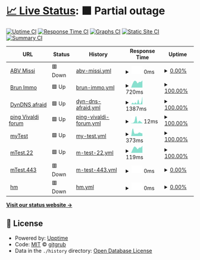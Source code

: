 # [📈 Live Status](https://gitgrub.github.io/uptest): <!--live status--> **🟧 Partial outage**

<!--
This repository contains the open-source uptime monitor and status page for [gitgrub](https://gitgrub.github.io/uptest), powered by [Upptime](https://github.com/upptime/upptime).
-->

[![Uptime CI](https://github.com/gitgrub/uptest/workflows/Uptime%20CI/badge.svg)](https://github.com/gitgrub/uptest/actions?query=workflow%3A%22Uptime+CI%22)
[![Response Time CI](https://github.com/gitgrub/uptest/workflows/Response%20Time%20CI/badge.svg)](https://github.com/gitgrub/uptest/actions?query=workflow%3A%22Response+Time+CI%22)
[![Graphs CI](https://github.com/gitgrub/uptest/workflows/Graphs%20CI/badge.svg)](https://github.com/gitgrub/uptest/actions?query=workflow%3A%22Graphs+CI%22)
[![Static Site CI](https://github.com/gitgrub/uptest/workflows/Static%20Site%20CI/badge.svg)](https://github.com/gitgrub/uptest/actions?query=workflow%3A%22Static+Site+CI%22)
[![Summary CI](https://github.com/gitgrub/uptest/workflows/Summary%20CI/badge.svg)](https://github.com/gitgrub/uptest/actions?query=workflow%3A%22Summary+CI%22)

<!--
With [Upptime](https://upptime.js.org), you can get your own unlimited and free uptime monitor and status page, powered entirely by a GitHub repository. We use [Issues](https://github.com/gitgrub/uptest/issues) as incident reports, [Actions](https://github.com/gitgrub/uptest/actions) as uptime monitors, and [Pages](https://gitgrub.github.io/uptest) for the status page.
-->

<!--start: status pages-->
<!-- This summary is generated by Upptime (https://github.com/upptime/upptime) -->
<!-- Do not edit this manually, your changes will be overwritten -->
<!-- prettier-ignore -->
| URL | Status | History | Response Time | Uptime |
| --- | ------ | ------- | ------------- | ------ |
| <img alt="" src="https://icons.duckduckgo.com/ip3/www.abv-styling.at.ico" height="13"> [ABV Missi](https://www.abv-styling.at) | 🟥 Down | [abv-missi.yml](https://github.com/gitgrub/uptest/commits/HEAD/history/abv-missi.yml) | <details><summary><img alt="Response time graph" src="./graphs/abv-missi/response-time-week.png" height="20"> 0ms</summary><br><a href="https://gitgrub.github.io/uptest/history/abv-missi"><img alt="Response time 1099" src="https://img.shields.io/endpoint?url=https%3A%2F%2Fraw.githubusercontent.com%2Fgitgrub%2Fuptest%2FHEAD%2Fapi%2Fabv-missi%2Fresponse-time.json"></a><br><a href="https://gitgrub.github.io/uptest/history/abv-missi"><img alt="24-hour response time 0" src="https://img.shields.io/endpoint?url=https%3A%2F%2Fraw.githubusercontent.com%2Fgitgrub%2Fuptest%2FHEAD%2Fapi%2Fabv-missi%2Fresponse-time-day.json"></a><br><a href="https://gitgrub.github.io/uptest/history/abv-missi"><img alt="7-day response time 0" src="https://img.shields.io/endpoint?url=https%3A%2F%2Fraw.githubusercontent.com%2Fgitgrub%2Fuptest%2FHEAD%2Fapi%2Fabv-missi%2Fresponse-time-week.json"></a><br><a href="https://gitgrub.github.io/uptest/history/abv-missi"><img alt="30-day response time 0" src="https://img.shields.io/endpoint?url=https%3A%2F%2Fraw.githubusercontent.com%2Fgitgrub%2Fuptest%2FHEAD%2Fapi%2Fabv-missi%2Fresponse-time-month.json"></a><br><a href="https://gitgrub.github.io/uptest/history/abv-missi"><img alt="1-year response time 1059" src="https://img.shields.io/endpoint?url=https%3A%2F%2Fraw.githubusercontent.com%2Fgitgrub%2Fuptest%2FHEAD%2Fapi%2Fabv-missi%2Fresponse-time-year.json"></a></details> | <details><summary><a href="https://gitgrub.github.io/uptest/history/abv-missi">0.00%</a></summary><a href="https://gitgrub.github.io/uptest/history/abv-missi"><img alt="All-time uptime 75.83%" src="https://img.shields.io/endpoint?url=https%3A%2F%2Fraw.githubusercontent.com%2Fgitgrub%2Fuptest%2FHEAD%2Fapi%2Fabv-missi%2Fuptime.json"></a><br><a href="https://gitgrub.github.io/uptest/history/abv-missi"><img alt="24-hour uptime 0.00%" src="https://img.shields.io/endpoint?url=https%3A%2F%2Fraw.githubusercontent.com%2Fgitgrub%2Fuptest%2FHEAD%2Fapi%2Fabv-missi%2Fuptime-day.json"></a><br><a href="https://gitgrub.github.io/uptest/history/abv-missi"><img alt="7-day uptime 0.00%" src="https://img.shields.io/endpoint?url=https%3A%2F%2Fraw.githubusercontent.com%2Fgitgrub%2Fuptest%2FHEAD%2Fapi%2Fabv-missi%2Fuptime-week.json"></a><br><a href="https://gitgrub.github.io/uptest/history/abv-missi"><img alt="30-day uptime 0.00%" src="https://img.shields.io/endpoint?url=https%3A%2F%2Fraw.githubusercontent.com%2Fgitgrub%2Fuptest%2FHEAD%2Fapi%2Fabv-missi%2Fuptime-month.json"></a><br><a href="https://gitgrub.github.io/uptest/history/abv-missi"><img alt="1-year uptime 43.08%" src="https://img.shields.io/endpoint?url=https%3A%2F%2Fraw.githubusercontent.com%2Fgitgrub%2Fuptest%2FHEAD%2Fapi%2Fabv-missi%2Fuptime-year.json"></a></details>
| <img alt="" src="https://icons.duckduckgo.com/ip3/immobilien.brun.at.ico" height="13"> [Brun Immo](http://immobilien.brun.at) | 🟩 Up | [brun-immo.yml](https://github.com/gitgrub/uptest/commits/HEAD/history/brun-immo.yml) | <details><summary><img alt="Response time graph" src="./graphs/brun-immo/response-time-week.png" height="20"> 720ms</summary><br><a href="https://gitgrub.github.io/uptest/history/brun-immo"><img alt="Response time 741" src="https://img.shields.io/endpoint?url=https%3A%2F%2Fraw.githubusercontent.com%2Fgitgrub%2Fuptest%2FHEAD%2Fapi%2Fbrun-immo%2Fresponse-time.json"></a><br><a href="https://gitgrub.github.io/uptest/history/brun-immo"><img alt="24-hour response time 1725" src="https://img.shields.io/endpoint?url=https%3A%2F%2Fraw.githubusercontent.com%2Fgitgrub%2Fuptest%2FHEAD%2Fapi%2Fbrun-immo%2Fresponse-time-day.json"></a><br><a href="https://gitgrub.github.io/uptest/history/brun-immo"><img alt="7-day response time 720" src="https://img.shields.io/endpoint?url=https%3A%2F%2Fraw.githubusercontent.com%2Fgitgrub%2Fuptest%2FHEAD%2Fapi%2Fbrun-immo%2Fresponse-time-week.json"></a><br><a href="https://gitgrub.github.io/uptest/history/brun-immo"><img alt="30-day response time 556" src="https://img.shields.io/endpoint?url=https%3A%2F%2Fraw.githubusercontent.com%2Fgitgrub%2Fuptest%2FHEAD%2Fapi%2Fbrun-immo%2Fresponse-time-month.json"></a><br><a href="https://gitgrub.github.io/uptest/history/brun-immo"><img alt="1-year response time 697" src="https://img.shields.io/endpoint?url=https%3A%2F%2Fraw.githubusercontent.com%2Fgitgrub%2Fuptest%2FHEAD%2Fapi%2Fbrun-immo%2Fresponse-time-year.json"></a></details> | <details><summary><a href="https://gitgrub.github.io/uptest/history/brun-immo">100.00%</a></summary><a href="https://gitgrub.github.io/uptest/history/brun-immo"><img alt="All-time uptime 99.96%" src="https://img.shields.io/endpoint?url=https%3A%2F%2Fraw.githubusercontent.com%2Fgitgrub%2Fuptest%2FHEAD%2Fapi%2Fbrun-immo%2Fuptime.json"></a><br><a href="https://gitgrub.github.io/uptest/history/brun-immo"><img alt="24-hour uptime 100.00%" src="https://img.shields.io/endpoint?url=https%3A%2F%2Fraw.githubusercontent.com%2Fgitgrub%2Fuptest%2FHEAD%2Fapi%2Fbrun-immo%2Fuptime-day.json"></a><br><a href="https://gitgrub.github.io/uptest/history/brun-immo"><img alt="7-day uptime 100.00%" src="https://img.shields.io/endpoint?url=https%3A%2F%2Fraw.githubusercontent.com%2Fgitgrub%2Fuptest%2FHEAD%2Fapi%2Fbrun-immo%2Fuptime-week.json"></a><br><a href="https://gitgrub.github.io/uptest/history/brun-immo"><img alt="30-day uptime 100.00%" src="https://img.shields.io/endpoint?url=https%3A%2F%2Fraw.githubusercontent.com%2Fgitgrub%2Fuptest%2FHEAD%2Fapi%2Fbrun-immo%2Fuptime-month.json"></a><br><a href="https://gitgrub.github.io/uptest/history/brun-immo"><img alt="1-year uptime 99.91%" src="https://img.shields.io/endpoint?url=https%3A%2F%2Fraw.githubusercontent.com%2Fgitgrub%2Fuptest%2FHEAD%2Fapi%2Fbrun-immo%2Fuptime-year.json"></a></details>
| <img alt="" src="https://icons.duckduckgo.com/ip3/freedns.afraid.org.ico" height="13"> [DynDNS afraid](https://freedns.afraid.org) | 🟩 Up | [dyn-dns-afraid.yml](https://github.com/gitgrub/uptest/commits/HEAD/history/dyn-dns-afraid.yml) | <details><summary><img alt="Response time graph" src="./graphs/dyn-dns-afraid/response-time-week.png" height="20"> 1387ms</summary><br><a href="https://gitgrub.github.io/uptest/history/dyn-dns-afraid"><img alt="Response time 637" src="https://img.shields.io/endpoint?url=https%3A%2F%2Fraw.githubusercontent.com%2Fgitgrub%2Fuptest%2FHEAD%2Fapi%2Fdyn-dns-afraid%2Fresponse-time.json"></a><br><a href="https://gitgrub.github.io/uptest/history/dyn-dns-afraid"><img alt="24-hour response time 4395" src="https://img.shields.io/endpoint?url=https%3A%2F%2Fraw.githubusercontent.com%2Fgitgrub%2Fuptest%2FHEAD%2Fapi%2Fdyn-dns-afraid%2Fresponse-time-day.json"></a><br><a href="https://gitgrub.github.io/uptest/history/dyn-dns-afraid"><img alt="7-day response time 1387" src="https://img.shields.io/endpoint?url=https%3A%2F%2Fraw.githubusercontent.com%2Fgitgrub%2Fuptest%2FHEAD%2Fapi%2Fdyn-dns-afraid%2Fresponse-time-week.json"></a><br><a href="https://gitgrub.github.io/uptest/history/dyn-dns-afraid"><img alt="30-day response time 624" src="https://img.shields.io/endpoint?url=https%3A%2F%2Fraw.githubusercontent.com%2Fgitgrub%2Fuptest%2FHEAD%2Fapi%2Fdyn-dns-afraid%2Fresponse-time-month.json"></a><br><a href="https://gitgrub.github.io/uptest/history/dyn-dns-afraid"><img alt="1-year response time 713" src="https://img.shields.io/endpoint?url=https%3A%2F%2Fraw.githubusercontent.com%2Fgitgrub%2Fuptest%2FHEAD%2Fapi%2Fdyn-dns-afraid%2Fresponse-time-year.json"></a></details> | <details><summary><a href="https://gitgrub.github.io/uptest/history/dyn-dns-afraid">100.00%</a></summary><a href="https://gitgrub.github.io/uptest/history/dyn-dns-afraid"><img alt="All-time uptime 99.73%" src="https://img.shields.io/endpoint?url=https%3A%2F%2Fraw.githubusercontent.com%2Fgitgrub%2Fuptest%2FHEAD%2Fapi%2Fdyn-dns-afraid%2Fuptime.json"></a><br><a href="https://gitgrub.github.io/uptest/history/dyn-dns-afraid"><img alt="24-hour uptime 100.00%" src="https://img.shields.io/endpoint?url=https%3A%2F%2Fraw.githubusercontent.com%2Fgitgrub%2Fuptest%2FHEAD%2Fapi%2Fdyn-dns-afraid%2Fuptime-day.json"></a><br><a href="https://gitgrub.github.io/uptest/history/dyn-dns-afraid"><img alt="7-day uptime 100.00%" src="https://img.shields.io/endpoint?url=https%3A%2F%2Fraw.githubusercontent.com%2Fgitgrub%2Fuptest%2FHEAD%2Fapi%2Fdyn-dns-afraid%2Fuptime-week.json"></a><br><a href="https://gitgrub.github.io/uptest/history/dyn-dns-afraid"><img alt="30-day uptime 100.00%" src="https://img.shields.io/endpoint?url=https%3A%2F%2Fraw.githubusercontent.com%2Fgitgrub%2Fuptest%2FHEAD%2Fapi%2Fdyn-dns-afraid%2Fuptime-month.json"></a><br><a href="https://gitgrub.github.io/uptest/history/dyn-dns-afraid"><img alt="1-year uptime 99.50%" src="https://img.shields.io/endpoint?url=https%3A%2F%2Fraw.githubusercontent.com%2Fgitgrub%2Fuptest%2FHEAD%2Fapi%2Fdyn-dns-afraid%2Fuptime-year.json"></a></details>
| <img alt="" src="https://icons.duckduckgo.com/ip3/null.ico" height="13"> [ping Vivaldi forum](104.22.77.159) | 🟩 Up | [ping-vivaldi-forum.yml](https://github.com/gitgrub/uptest/commits/HEAD/history/ping-vivaldi-forum.yml) | <details><summary><img alt="Response time graph" src="./graphs/ping-vivaldi-forum/response-time-week.png" height="20"> 12ms</summary><br><a href="https://gitgrub.github.io/uptest/history/ping-vivaldi-forum"><img alt="Response time 7" src="https://img.shields.io/endpoint?url=https%3A%2F%2Fraw.githubusercontent.com%2Fgitgrub%2Fuptest%2FHEAD%2Fapi%2Fping-vivaldi-forum%2Fresponse-time.json"></a><br><a href="https://gitgrub.github.io/uptest/history/ping-vivaldi-forum"><img alt="24-hour response time 2" src="https://img.shields.io/endpoint?url=https%3A%2F%2Fraw.githubusercontent.com%2Fgitgrub%2Fuptest%2FHEAD%2Fapi%2Fping-vivaldi-forum%2Fresponse-time-day.json"></a><br><a href="https://gitgrub.github.io/uptest/history/ping-vivaldi-forum"><img alt="7-day response time 12" src="https://img.shields.io/endpoint?url=https%3A%2F%2Fraw.githubusercontent.com%2Fgitgrub%2Fuptest%2FHEAD%2Fapi%2Fping-vivaldi-forum%2Fresponse-time-week.json"></a><br><a href="https://gitgrub.github.io/uptest/history/ping-vivaldi-forum"><img alt="30-day response time 7" src="https://img.shields.io/endpoint?url=https%3A%2F%2Fraw.githubusercontent.com%2Fgitgrub%2Fuptest%2FHEAD%2Fapi%2Fping-vivaldi-forum%2Fresponse-time-month.json"></a><br><a href="https://gitgrub.github.io/uptest/history/ping-vivaldi-forum"><img alt="1-year response time 7" src="https://img.shields.io/endpoint?url=https%3A%2F%2Fraw.githubusercontent.com%2Fgitgrub%2Fuptest%2FHEAD%2Fapi%2Fping-vivaldi-forum%2Fresponse-time-year.json"></a></details> | <details><summary><a href="https://gitgrub.github.io/uptest/history/ping-vivaldi-forum">100.00%</a></summary><a href="https://gitgrub.github.io/uptest/history/ping-vivaldi-forum"><img alt="All-time uptime 100.00%" src="https://img.shields.io/endpoint?url=https%3A%2F%2Fraw.githubusercontent.com%2Fgitgrub%2Fuptest%2FHEAD%2Fapi%2Fping-vivaldi-forum%2Fuptime.json"></a><br><a href="https://gitgrub.github.io/uptest/history/ping-vivaldi-forum"><img alt="24-hour uptime 100.00%" src="https://img.shields.io/endpoint?url=https%3A%2F%2Fraw.githubusercontent.com%2Fgitgrub%2Fuptest%2FHEAD%2Fapi%2Fping-vivaldi-forum%2Fuptime-day.json"></a><br><a href="https://gitgrub.github.io/uptest/history/ping-vivaldi-forum"><img alt="7-day uptime 100.00%" src="https://img.shields.io/endpoint?url=https%3A%2F%2Fraw.githubusercontent.com%2Fgitgrub%2Fuptest%2FHEAD%2Fapi%2Fping-vivaldi-forum%2Fuptime-week.json"></a><br><a href="https://gitgrub.github.io/uptest/history/ping-vivaldi-forum"><img alt="30-day uptime 100.00%" src="https://img.shields.io/endpoint?url=https%3A%2F%2Fraw.githubusercontent.com%2Fgitgrub%2Fuptest%2FHEAD%2Fapi%2Fping-vivaldi-forum%2Fuptime-month.json"></a><br><a href="https://gitgrub.github.io/uptest/history/ping-vivaldi-forum"><img alt="1-year uptime 100.00%" src="https://img.shields.io/endpoint?url=https%3A%2F%2Fraw.githubusercontent.com%2Fgitgrub%2Fuptest%2FHEAD%2Fapi%2Fping-vivaldi-forum%2Fuptime-year.json"></a></details>
| <img alt="" src="https://icons.duckduckgo.com/ip3/null.ico" height="13"> [myTest](com1.undo.it) | 🟩 Up | [my-test.yml](https://github.com/gitgrub/uptest/commits/HEAD/history/my-test.yml) | <details><summary><img alt="Response time graph" src="./graphs/my-test/response-time-week.png" height="20"> 373ms</summary><br><a href="https://gitgrub.github.io/uptest/history/my-test"><img alt="Response time 302" src="https://img.shields.io/endpoint?url=https%3A%2F%2Fraw.githubusercontent.com%2Fgitgrub%2Fuptest%2FHEAD%2Fapi%2Fmy-test%2Fresponse-time.json"></a><br><a href="https://gitgrub.github.io/uptest/history/my-test"><img alt="24-hour response time 1117" src="https://img.shields.io/endpoint?url=https%3A%2F%2Fraw.githubusercontent.com%2Fgitgrub%2Fuptest%2FHEAD%2Fapi%2Fmy-test%2Fresponse-time-day.json"></a><br><a href="https://gitgrub.github.io/uptest/history/my-test"><img alt="7-day response time 373" src="https://img.shields.io/endpoint?url=https%3A%2F%2Fraw.githubusercontent.com%2Fgitgrub%2Fuptest%2FHEAD%2Fapi%2Fmy-test%2Fresponse-time-week.json"></a><br><a href="https://gitgrub.github.io/uptest/history/my-test"><img alt="30-day response time 325" src="https://img.shields.io/endpoint?url=https%3A%2F%2Fraw.githubusercontent.com%2Fgitgrub%2Fuptest%2FHEAD%2Fapi%2Fmy-test%2Fresponse-time-month.json"></a><br><a href="https://gitgrub.github.io/uptest/history/my-test"><img alt="1-year response time 327" src="https://img.shields.io/endpoint?url=https%3A%2F%2Fraw.githubusercontent.com%2Fgitgrub%2Fuptest%2FHEAD%2Fapi%2Fmy-test%2Fresponse-time-year.json"></a></details> | <details><summary><a href="https://gitgrub.github.io/uptest/history/my-test">100.00%</a></summary><a href="https://gitgrub.github.io/uptest/history/my-test"><img alt="All-time uptime 98.84%" src="https://img.shields.io/endpoint?url=https%3A%2F%2Fraw.githubusercontent.com%2Fgitgrub%2Fuptest%2FHEAD%2Fapi%2Fmy-test%2Fuptime.json"></a><br><a href="https://gitgrub.github.io/uptest/history/my-test"><img alt="24-hour uptime 100.00%" src="https://img.shields.io/endpoint?url=https%3A%2F%2Fraw.githubusercontent.com%2Fgitgrub%2Fuptest%2FHEAD%2Fapi%2Fmy-test%2Fuptime-day.json"></a><br><a href="https://gitgrub.github.io/uptest/history/my-test"><img alt="7-day uptime 100.00%" src="https://img.shields.io/endpoint?url=https%3A%2F%2Fraw.githubusercontent.com%2Fgitgrub%2Fuptest%2FHEAD%2Fapi%2Fmy-test%2Fuptime-week.json"></a><br><a href="https://gitgrub.github.io/uptest/history/my-test"><img alt="30-day uptime 100.00%" src="https://img.shields.io/endpoint?url=https%3A%2F%2Fraw.githubusercontent.com%2Fgitgrub%2Fuptest%2FHEAD%2Fapi%2Fmy-test%2Fuptime-month.json"></a><br><a href="https://gitgrub.github.io/uptest/history/my-test"><img alt="1-year uptime 98.56%" src="https://img.shields.io/endpoint?url=https%3A%2F%2Fraw.githubusercontent.com%2Fgitgrub%2Fuptest%2FHEAD%2Fapi%2Fmy-test%2Fuptime-year.json"></a></details>
| <img alt="" src="https://icons.duckduckgo.com/ip3/null.ico" height="13"> [mTest.22](178.79.148.229) | 🟩 Up | [m-test-22.yml](https://github.com/gitgrub/uptest/commits/HEAD/history/m-test-22.yml) | <details><summary><img alt="Response time graph" src="./graphs/m-test-22/response-time-week.png" height="20"> 119ms</summary><br><a href="https://gitgrub.github.io/uptest/history/m-test-22"><img alt="Response time 109" src="https://img.shields.io/endpoint?url=https%3A%2F%2Fraw.githubusercontent.com%2Fgitgrub%2Fuptest%2FHEAD%2Fapi%2Fm-test-22%2Fresponse-time.json"></a><br><a href="https://gitgrub.github.io/uptest/history/m-test-22"><img alt="24-hour response time 145" src="https://img.shields.io/endpoint?url=https%3A%2F%2Fraw.githubusercontent.com%2Fgitgrub%2Fuptest%2FHEAD%2Fapi%2Fm-test-22%2Fresponse-time-day.json"></a><br><a href="https://gitgrub.github.io/uptest/history/m-test-22"><img alt="7-day response time 119" src="https://img.shields.io/endpoint?url=https%3A%2F%2Fraw.githubusercontent.com%2Fgitgrub%2Fuptest%2FHEAD%2Fapi%2Fm-test-22%2Fresponse-time-week.json"></a><br><a href="https://gitgrub.github.io/uptest/history/m-test-22"><img alt="30-day response time 105" src="https://img.shields.io/endpoint?url=https%3A%2F%2Fraw.githubusercontent.com%2Fgitgrub%2Fuptest%2FHEAD%2Fapi%2Fm-test-22%2Fresponse-time-month.json"></a><br><a href="https://gitgrub.github.io/uptest/history/m-test-22"><img alt="1-year response time 107" src="https://img.shields.io/endpoint?url=https%3A%2F%2Fraw.githubusercontent.com%2Fgitgrub%2Fuptest%2FHEAD%2Fapi%2Fm-test-22%2Fresponse-time-year.json"></a></details> | <details><summary><a href="https://gitgrub.github.io/uptest/history/m-test-22">100.00%</a></summary><a href="https://gitgrub.github.io/uptest/history/m-test-22"><img alt="All-time uptime 99.31%" src="https://img.shields.io/endpoint?url=https%3A%2F%2Fraw.githubusercontent.com%2Fgitgrub%2Fuptest%2FHEAD%2Fapi%2Fm-test-22%2Fuptime.json"></a><br><a href="https://gitgrub.github.io/uptest/history/m-test-22"><img alt="24-hour uptime 100.00%" src="https://img.shields.io/endpoint?url=https%3A%2F%2Fraw.githubusercontent.com%2Fgitgrub%2Fuptest%2FHEAD%2Fapi%2Fm-test-22%2Fuptime-day.json"></a><br><a href="https://gitgrub.github.io/uptest/history/m-test-22"><img alt="7-day uptime 100.00%" src="https://img.shields.io/endpoint?url=https%3A%2F%2Fraw.githubusercontent.com%2Fgitgrub%2Fuptest%2FHEAD%2Fapi%2Fm-test-22%2Fuptime-week.json"></a><br><a href="https://gitgrub.github.io/uptest/history/m-test-22"><img alt="30-day uptime 100.00%" src="https://img.shields.io/endpoint?url=https%3A%2F%2Fraw.githubusercontent.com%2Fgitgrub%2Fuptest%2FHEAD%2Fapi%2Fm-test-22%2Fuptime-month.json"></a><br><a href="https://gitgrub.github.io/uptest/history/m-test-22"><img alt="1-year uptime 99.85%" src="https://img.shields.io/endpoint?url=https%3A%2F%2Fraw.githubusercontent.com%2Fgitgrub%2Fuptest%2FHEAD%2Fapi%2Fm-test-22%2Fuptime-year.json"></a></details>
| <img alt="" src="https://icons.duckduckgo.com/ip3/null.ico" height="13"> [mTest.443](178.79.148.229) | 🟥 Down | [m-test-443.yml](https://github.com/gitgrub/uptest/commits/HEAD/history/m-test-443.yml) | <details><summary><img alt="Response time graph" src="./graphs/m-test-443/response-time-week.png" height="20"> 0ms</summary><br><a href="https://gitgrub.github.io/uptest/history/m-test-443"><img alt="Response time 184" src="https://img.shields.io/endpoint?url=https%3A%2F%2Fraw.githubusercontent.com%2Fgitgrub%2Fuptest%2FHEAD%2Fapi%2Fm-test-443%2Fresponse-time.json"></a><br><a href="https://gitgrub.github.io/uptest/history/m-test-443"><img alt="24-hour response time 0" src="https://img.shields.io/endpoint?url=https%3A%2F%2Fraw.githubusercontent.com%2Fgitgrub%2Fuptest%2FHEAD%2Fapi%2Fm-test-443%2Fresponse-time-day.json"></a><br><a href="https://gitgrub.github.io/uptest/history/m-test-443"><img alt="7-day response time 0" src="https://img.shields.io/endpoint?url=https%3A%2F%2Fraw.githubusercontent.com%2Fgitgrub%2Fuptest%2FHEAD%2Fapi%2Fm-test-443%2Fresponse-time-week.json"></a><br><a href="https://gitgrub.github.io/uptest/history/m-test-443"><img alt="30-day response time 0" src="https://img.shields.io/endpoint?url=https%3A%2F%2Fraw.githubusercontent.com%2Fgitgrub%2Fuptest%2FHEAD%2Fapi%2Fm-test-443%2Fresponse-time-month.json"></a><br><a href="https://gitgrub.github.io/uptest/history/m-test-443"><img alt="1-year response time 0" src="https://img.shields.io/endpoint?url=https%3A%2F%2Fraw.githubusercontent.com%2Fgitgrub%2Fuptest%2FHEAD%2Fapi%2Fm-test-443%2Fresponse-time-year.json"></a></details> | <details><summary><a href="https://gitgrub.github.io/uptest/history/m-test-443">0.00%</a></summary><a href="https://gitgrub.github.io/uptest/history/m-test-443"><img alt="All-time uptime 8.83%" src="https://img.shields.io/endpoint?url=https%3A%2F%2Fraw.githubusercontent.com%2Fgitgrub%2Fuptest%2FHEAD%2Fapi%2Fm-test-443%2Fuptime.json"></a><br><a href="https://gitgrub.github.io/uptest/history/m-test-443"><img alt="24-hour uptime 0.00%" src="https://img.shields.io/endpoint?url=https%3A%2F%2Fraw.githubusercontent.com%2Fgitgrub%2Fuptest%2FHEAD%2Fapi%2Fm-test-443%2Fuptime-day.json"></a><br><a href="https://gitgrub.github.io/uptest/history/m-test-443"><img alt="7-day uptime 0.00%" src="https://img.shields.io/endpoint?url=https%3A%2F%2Fraw.githubusercontent.com%2Fgitgrub%2Fuptest%2FHEAD%2Fapi%2Fm-test-443%2Fuptime-week.json"></a><br><a href="https://gitgrub.github.io/uptest/history/m-test-443"><img alt="30-day uptime 0.00%" src="https://img.shields.io/endpoint?url=https%3A%2F%2Fraw.githubusercontent.com%2Fgitgrub%2Fuptest%2FHEAD%2Fapi%2Fm-test-443%2Fuptime-month.json"></a><br><a href="https://gitgrub.github.io/uptest/history/m-test-443"><img alt="1-year uptime 0.00%" src="https://img.shields.io/endpoint?url=https%3A%2F%2Fraw.githubusercontent.com%2Fgitgrub%2Fuptest%2FHEAD%2Fapi%2Fm-test-443%2Fuptime-year.json"></a></details>
| <img alt="" src="https://icons.duckduckgo.com/ip3/null.ico" height="13"> [hm](213.163.73.203) | 🟥 Down | [hm.yml](https://github.com/gitgrub/uptest/commits/HEAD/history/hm.yml) | <details><summary><img alt="Response time graph" src="./graphs/hm/response-time-week.png" height="20"> 0ms</summary><br><a href="https://gitgrub.github.io/uptest/history/hm"><img alt="Response time 0" src="https://img.shields.io/endpoint?url=https%3A%2F%2Fraw.githubusercontent.com%2Fgitgrub%2Fuptest%2FHEAD%2Fapi%2Fhm%2Fresponse-time.json"></a><br><a href="https://gitgrub.github.io/uptest/history/hm"><img alt="24-hour response time 0" src="https://img.shields.io/endpoint?url=https%3A%2F%2Fraw.githubusercontent.com%2Fgitgrub%2Fuptest%2FHEAD%2Fapi%2Fhm%2Fresponse-time-day.json"></a><br><a href="https://gitgrub.github.io/uptest/history/hm"><img alt="7-day response time 0" src="https://img.shields.io/endpoint?url=https%3A%2F%2Fraw.githubusercontent.com%2Fgitgrub%2Fuptest%2FHEAD%2Fapi%2Fhm%2Fresponse-time-week.json"></a><br><a href="https://gitgrub.github.io/uptest/history/hm"><img alt="30-day response time 0" src="https://img.shields.io/endpoint?url=https%3A%2F%2Fraw.githubusercontent.com%2Fgitgrub%2Fuptest%2FHEAD%2Fapi%2Fhm%2Fresponse-time-month.json"></a><br><a href="https://gitgrub.github.io/uptest/history/hm"><img alt="1-year response time 0" src="https://img.shields.io/endpoint?url=https%3A%2F%2Fraw.githubusercontent.com%2Fgitgrub%2Fuptest%2FHEAD%2Fapi%2Fhm%2Fresponse-time-year.json"></a></details> | <details><summary><a href="https://gitgrub.github.io/uptest/history/hm">0.00%</a></summary><a href="https://gitgrub.github.io/uptest/history/hm"><img alt="All-time uptime 0.89%" src="https://img.shields.io/endpoint?url=https%3A%2F%2Fraw.githubusercontent.com%2Fgitgrub%2Fuptest%2FHEAD%2Fapi%2Fhm%2Fuptime.json"></a><br><a href="https://gitgrub.github.io/uptest/history/hm"><img alt="24-hour uptime 0.00%" src="https://img.shields.io/endpoint?url=https%3A%2F%2Fraw.githubusercontent.com%2Fgitgrub%2Fuptest%2FHEAD%2Fapi%2Fhm%2Fuptime-day.json"></a><br><a href="https://gitgrub.github.io/uptest/history/hm"><img alt="7-day uptime 0.00%" src="https://img.shields.io/endpoint?url=https%3A%2F%2Fraw.githubusercontent.com%2Fgitgrub%2Fuptest%2FHEAD%2Fapi%2Fhm%2Fuptime-week.json"></a><br><a href="https://gitgrub.github.io/uptest/history/hm"><img alt="30-day uptime 0.00%" src="https://img.shields.io/endpoint?url=https%3A%2F%2Fraw.githubusercontent.com%2Fgitgrub%2Fuptest%2FHEAD%2Fapi%2Fhm%2Fuptime-month.json"></a><br><a href="https://gitgrub.github.io/uptest/history/hm"><img alt="1-year uptime 0.00%" src="https://img.shields.io/endpoint?url=https%3A%2F%2Fraw.githubusercontent.com%2Fgitgrub%2Fuptest%2FHEAD%2Fapi%2Fhm%2Fuptime-year.json"></a></details>

<!--end: status pages-->

[**Visit our status website →**](https://gitgrub.github.io/uptest)

## 📄 License

- Powered by: [Upptime](https://github.com/upptime/upptime)
- Code: [MIT](./LICENSE) © [gitgrub](https://gitgrub.github.io/uptest)
- Data in the `./history` directory: [Open Database License](https://opendatacommons.org/licenses/odbl/1-0/)
